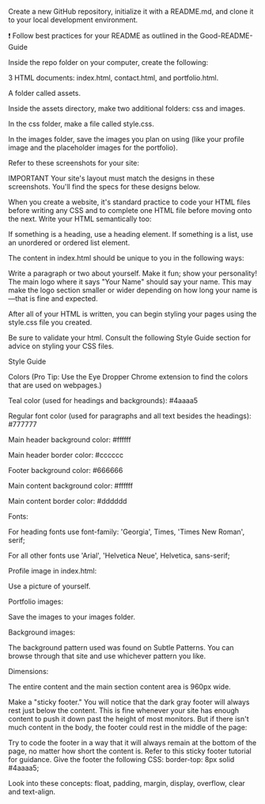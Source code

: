 Create a new GitHub repository, initialize it with a README.md, and clone it to your local development environment.


❗ Follow best practices for your README as outlined in the Good-README-Guide




Inside the repo folder on your computer, create the following:


3 HTML documents: index.html, contact.html, and portfolio.html.


A folder called assets.


Inside the assets directory, make two additional folders: css and images.


In the css folder, make a file called style.css.


In the images folder, save the images you plan on using (like your profile image and the placeholder images for the portfolio).






Refer to these screenshots for your site:





IMPORTANT Your site's layout must match the designs in these screenshots. You'll find the specs for these designs below.


When you create a website, it's standard practice to code your HTML files before writing any CSS and to complete one HTML file before moving onto the next. Write your HTML semantically too:

If something is a heading, use a heading element.
If something is a list, use an unordered or ordered list element.



The content in index.html should be unique to you in the following ways:

Write a paragraph or two about yourself. Make it fun; show your personality!
The main logo where it says "Your Name" should say your name. This may make the logo section smaller or wider depending on how long your name is—that is fine and expected.



After all of your HTML is written, you can begin styling your pages using the style.css file you created.

Be sure to validate your html.
Consult the following Style Guide section for advice on styling your CSS files.




Style Guide


Colors (Pro Tip: Use the Eye Dropper Chrome extension to find the colors that are used on webpages.)

Teal color (used for headings and backgrounds): #4aaaa5

Regular font color (used for paragraphs and all text besides the headings): #777777

Main header background color: #ffffff

Main header border color: #cccccc

Footer background color: #666666

Main content background color: #ffffff

Main content border color: #dddddd




Fonts:

For heading fonts use font-family: 'Georgia', Times, 'Times New Roman', serif;

For all other fonts use 'Arial', 'Helvetica Neue', Helvetica, sans-serif;




Profile image in index.html:

Use a picture of yourself.



Portfolio images:

Save the images to your images folder.



Background images:

The background pattern used was found on Subtle Patterns. You can browse through that site and use whichever pattern you like.



Dimensions:

The entire content and the main section content area is 960px wide.




Make a "sticky footer." You will notice that the dark gray footer will always rest just below the content. This is fine whenever your site has enough content to push it down past the height of most monitors. But if there isn't much content in the body, the footer could rest in the middle of the page:

Try to code the footer in a way that it will always remain at the bottom of the page, no matter how short the content is. Refer to this sticky footer tutorial for guidance.
Give the footer the following CSS: border-top: 8px solid #4aaaa5;




Look into these concepts: float, padding, margin, display, overflow, clear and text-align.